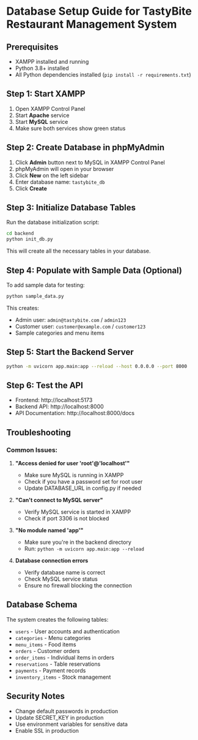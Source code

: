 # Database Setup Guide for TastyBite Restaurant Management System

## Prerequisites
- XAMPP installed and running
- Python 3.8+ installed
- All Python dependencies installed (`pip install -r requirements.txt`)

## Step 1: Start XAMPP
1. Open XAMPP Control Panel
2. Start **Apache** service
3. Start **MySQL** service
4. Make sure both services show green status

## Step 2: Create Database in phpMyAdmin
1. Click **Admin** button next to MySQL in XAMPP Control Panel
2. phpMyAdmin will open in your browser
3. Click **New** on the left sidebar
4. Enter database name: `tastybite_db`
5. Click **Create**

## Step 3: Initialize Database Tables
Run the database initialization script:
```bash
cd backend
python init_db.py
```

This will create all the necessary tables in your database.

## Step 4: Populate with Sample Data (Optional)
To add sample data for testing:
```bash
python sample_data.py
```

This creates:
- Admin user: `admin@tastybite.com` / `admin123`
- Customer user: `customer@example.com` / `customer123`
- Sample categories and menu items

## Step 5: Start the Backend Server
```bash
python -m uvicorn app.main:app --reload --host 0.0.0.0 --port 8000
```

## Step 6: Test the API
- Frontend: http://localhost:5173
- Backend API: http://localhost:8000
- API Documentation: http://localhost:8000/docs

## Troubleshooting

### Common Issues:

1. **"Access denied for user 'root'@'localhost'"**
   - Make sure MySQL is running in XAMPP
   - Check if you have a password set for root user
   - Update DATABASE_URL in config.py if needed

2. **"Can't connect to MySQL server"**
   - Verify MySQL service is started in XAMPP
   - Check if port 3306 is not blocked

3. **"No module named 'app'"**
   - Make sure you're in the backend directory
   - Run: `python -m uvicorn app.main:app --reload`

4. **Database connection errors**
   - Verify database name is correct
   - Check MySQL service status
   - Ensure no firewall blocking the connection

## Database Schema
The system creates the following tables:
- `users` - User accounts and authentication
- `categories` - Menu categories
- `menu_items` - Food items
- `orders` - Customer orders
- `order_items` - Individual items in orders
- `reservations` - Table reservations
- `payments` - Payment records
- `inventory_items` - Stock management

## Security Notes
- Change default passwords in production
- Update SECRET_KEY in production
- Use environment variables for sensitive data
- Enable SSL in production

